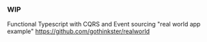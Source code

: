 ### WIP
Functional Typescript with CQRS and Event sourcing "real world app example" https://github.com/gothinkster/realworld
